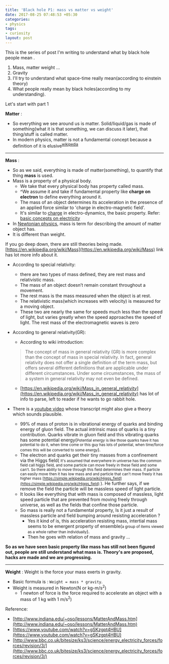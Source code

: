 ```yaml
---
title: 'Black hole P1: mass vs matter vs weight'
date: 2017-08-25 07:48:53 +05:30
categories:
- physics
tags:
- curiosity
layout: post
---
```


This is the series of post I'm writing to understand what by black hole people mean .

1. Mass, matter weight ...
2.  Gravity
3.  I'll try to understand what space-time really mean(according to einstein theory)
4.  What people really mean by black holes(according to my understanding).


Let's start with part 1  

**Matter** :
* So everything we see around us is matter. Solid/liquid/gas is made of something(what it is that something, we can discuss it later), that thing/stuff is called matter.
* In modern physics, matter is not a fundamental concept because a definition of it is elusive<sup>[wikipedia](https://en.wikipedia.org/wiki/Mass)</sup>

---

**Mass** :
* So as we said, everything is made of matter(something), to quantify that thing **mass** is used.
* Mass is a property of a physical body.
    * We take that every physical body has property called mass.
    * ^We assume it and take if fundamental property like **charge on electron** to define everything around it.
    * The mass of an object determines its acceleration in the presence of an applied force similar to 'charge in electro-magnetic field'.
    * It's similar to [charge](/basic-electricity-concepts.html) in electro-dynamics, the basic property. Refer: [basic concepts on electricity](/basic-electricity-concepts.html)
* In [Newtonian physics](https://en.wikipedia.org/wiki/Classical_mechanics), mass is term for describing the amount of matter object has. 
* It is different than weight.


If you go deep down, there are still theories being made. [https://en.wikipedia.org/wiki/Mass](https://en.wikipedia.org/wiki/Mass) link has lot more info about it.

* According to  special relativity:
	*  there are two types of mass defined, they are rest mass and relativistic mass. 
	*  The mass of an object doesn’t remain constant throughout a movement. 
	*  The rest mass is the mass measured when the object is at rest. 
	*  The relativistic mass(which increases with velocity) is measured for a moving object. 
	*  These two are nearly the same for speeds much less than the speed of light, but varies greatly when the speed approaches the speed of light. The rest mass of the electromagnetic waves is zero

* According to general relativity(GR):
	* According to wiki introduction:
	> The concept of mass in general relativity (GR) is more complex than the concept of mass in special relativity. In fact, general relativity does not offer a single definition of the term mass, but offers several different definitions that are applicable under different circumstances. Under some circumstances, the mass of a system in general relativity may not even be defined.
	* [https://en.wikipedia.org/wiki/Mass_in_general_relativity](https://en.wikipedia.org/wiki/Mass_in_general_relativity) has lot of info to parse, left to reader if he wants to go rabbit hole.

* There is a [youtube video](https://www.youtube.com/watch?v=gSKzgpt4HBU) whose transcript might also give a theory which sounds plausible. 
	* 99% of mass of proton is in vibrational energy of quarks and binding energy of gluon field. The actual intrinsic mass of quarks is a tiny contribution. Quarks vibrate in gluon field and this vibrating quarks has some potential energy(<small>Potential energy is like those quarks have it has potential to do it, when time come or this guy has lots of potential, when time/force comes this will be converted to some energy</small>). 
	* The electron and quarks get their tiny masses from a confinement via the Higgs field( <small> It's assumed that everywhere in universe has the common field call higgs field, and some particle can move freely in these field and some can't. So there ability to move through this field determines their mass. If particle can easily move then it has low mass and and particle that can't move freely it has higher mass [https://simple.wikipedia.org/wiki/Higgs_field](https://simple.wikipedia.org/wiki/Higgs_field) </small> ). He further says, if we remove the field the particle will be massless speed of light particle.
	* It looks like everything that with mass is composed of massless, light speed particle that are prevented from moving freely through universe, as well as the fields that confine those particle.
	* So mass is  really not a fundamental property, Is it just a result of massless particle and field bumping around resisting acceleration ?
		* Yes it kind of is, this acceleration resisting mass, intertial mass seems to be emergent property of ensemble(<small>a group of items viewed as a whole rather than individually</small>).
		* Then he goes with relation of mass and gravity ...

**So as we have seen basic property like mass has still not been figured out, people are still understand what mass is. Theory's are proposed, hacks are made and we are progressing.**

---

**Weight** : Weight is the force your mass exerts in gravity. 
* Basic formula is : `Weight = mass * gravity`.
* Weight is measured in Newton(N or kg-m/s<sup>2</sup>)
	* 1 newton of force is the force required to accelerate an object with a mass of 1 kg with 1 m/s<sup>2</sup>)



Reference: 
* [http://www.indiana.edu/~oso/lessons/MatterAndMass.htm](http://www.indiana.edu/~oso/lessons/MatterAndMass.htm)
* [https://www.youtube.com/watch?v=gSKzgpt4HBU](https://www.youtube.com/watch?v=gSKzgpt4HBU)
* [http://www.bbc.co.uk/bitesize/ks3/science/energy_electricity_forces/forces/revision/3/](http://www.bbc.co.uk/bitesize/ks3/science/energy_electricity_forces/forces/revision/3/)
